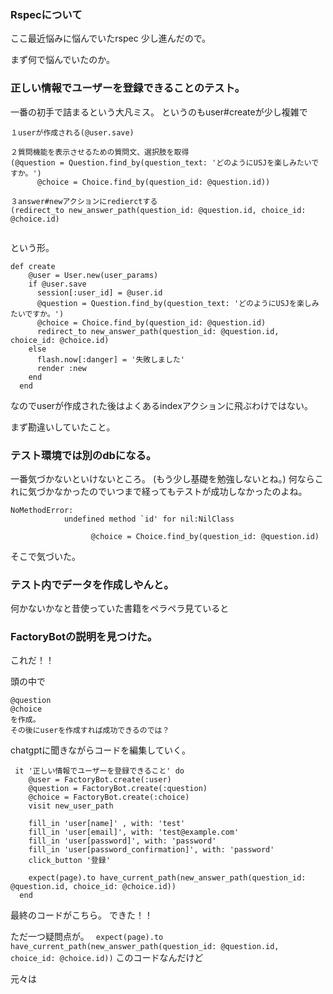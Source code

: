 ### Rspecについて

ここ最近悩みに悩んでいたrspec
少し進んだので。

まず何で悩んでいたのか。

### 正しい情報でユーザーを登録できることのテスト。
一番の初手で詰まるという大凡ミス。
というのもuser#createが少し複雑で

```
１userが作成される(@user.save)

２質問機能を表示させるための質問文、選択肢を取得
(@question = Question.find_by(question_text: 'どのようにUSJを楽しみたいですか。')
      @choice = Choice.find_by(question_id: @question.id))

３answer#newアクションにredierctする
(redirect_to new_answer_path(question_id: @question.id, choice_id: @choice.id)


```

という形。

```
def create
    @user = User.new(user_params)
    if @user.save
      session[:user_id] = @user.id
      @question = Question.find_by(question_text: 'どのようにUSJを楽しみたいですか。')
      @choice = Choice.find_by(question_id: @question.id)
      redirect_to new_answer_path(question_id: @question.id, choice_id: @choice.id)
    else
      flash.now[:danger] = '失敗しました'
      render :new
    end
  end
```

なのでuserが作成された後はよくあるindexアクションに飛ぶわけではない。

まず勘違いしていたこと。
### テスト環境では別のdbになる。
一番気づかないといけないところ。 (もう少し基礎を勉強しないとね。)
何ならこれに気づかなかったのでいつまで経ってもテストが成功しなかったのよね。

```
NoMethodError:
            undefined method `id' for nil:NilClass
          
                  @choice = Choice.find_by(question_id: @question.id)
```
そこで気づいた。
### テスト内でデータを作成しやんと。

何かないかなと昔使っていた書籍をペラペラ見ていると

### FactoryBotの説明を見つけた。

これだ！！

頭の中で
```
@question
@choice
を作成。
その後にuserを作成すれば成功できるのでは？
```

chatgptに聞きながらコードを編集していく。

```
 it '正しい情報でユーザーを登録できること' do
    @user = FactoryBot.create(:user)
    @question = FactoryBot.create(:question)
    @choice = FactoryBot.create(:choice)
    visit new_user_path

    fill_in 'user[name]' , with: 'test'
    fill_in 'user[email]', with: 'test@example.com'
    fill_in 'user[password]', with: 'password'
    fill_in 'user[password_confirmation]', with: 'password'
    click_button '登録'
    
    expect(page).to have_current_path(new_answer_path(question_id: @question.id, choice_id: @choice.id))
  end

```
最終のコードがこちら。
できた！！

ただ一つ疑問点が。
` expect(page).to have_current_path(new_answer_path(question_id: @question.id, choice_id: @choice.id))`
このコードなんだけど

元々は





